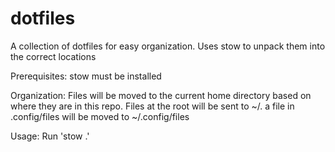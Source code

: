 # dotfiles
A collection of dotfiles for easy organization. Uses stow to unpack them into the correct locations

Prerequisites:
stow must be installed

Organization:
Files will be moved to the current home directory based on where they are in this repo. Files at the root will be sent to ~/. a file in .config/files will be moved to ~/.config/files

Usage:
Run 'stow .'



